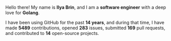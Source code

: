 Hello there! My name is **Ilya Brin**, and I am a **software engineer** with a deep love for **Golang**.

I have been using GitHub for the past **14 years**, and during that time, I have made **5489** contributions, opened **283** issues, submitted **169** pull requests, and contributed to **14** open-source projects.
